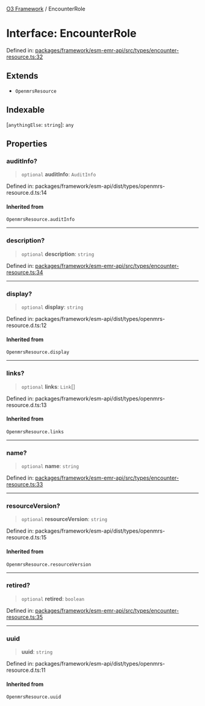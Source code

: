 [O3 Framework](../API.md) / EncounterRole

# Interface: EncounterRole

Defined in: [packages/framework/esm-emr-api/src/types/encounter-resource.ts:32](https://github.com/UjjawalPrabhat/openmrs-esm-core/blob/main/packages/framework/esm-emr-api/src/types/encounter-resource.ts#L32)

## Extends

- `OpenmrsResource`

## Indexable

\[`anythingElse`: `string`\]: `any`

## Properties

### auditInfo?

> `optional` **auditInfo**: `AuditInfo`

Defined in: packages/framework/esm-api/dist/types/openmrs-resource.d.ts:14

#### Inherited from

`OpenmrsResource.auditInfo`

***

### description?

> `optional` **description**: `string`

Defined in: [packages/framework/esm-emr-api/src/types/encounter-resource.ts:34](https://github.com/UjjawalPrabhat/openmrs-esm-core/blob/main/packages/framework/esm-emr-api/src/types/encounter-resource.ts#L34)

***

### display?

> `optional` **display**: `string`

Defined in: packages/framework/esm-api/dist/types/openmrs-resource.d.ts:12

#### Inherited from

`OpenmrsResource.display`

***

### links?

> `optional` **links**: `Link`[]

Defined in: packages/framework/esm-api/dist/types/openmrs-resource.d.ts:13

#### Inherited from

`OpenmrsResource.links`

***

### name?

> `optional` **name**: `string`

Defined in: [packages/framework/esm-emr-api/src/types/encounter-resource.ts:33](https://github.com/UjjawalPrabhat/openmrs-esm-core/blob/main/packages/framework/esm-emr-api/src/types/encounter-resource.ts#L33)

***

### resourceVersion?

> `optional` **resourceVersion**: `string`

Defined in: packages/framework/esm-api/dist/types/openmrs-resource.d.ts:15

#### Inherited from

`OpenmrsResource.resourceVersion`

***

### retired?

> `optional` **retired**: `boolean`

Defined in: [packages/framework/esm-emr-api/src/types/encounter-resource.ts:35](https://github.com/UjjawalPrabhat/openmrs-esm-core/blob/main/packages/framework/esm-emr-api/src/types/encounter-resource.ts#L35)

***

### uuid

> **uuid**: `string`

Defined in: packages/framework/esm-api/dist/types/openmrs-resource.d.ts:11

#### Inherited from

`OpenmrsResource.uuid`
